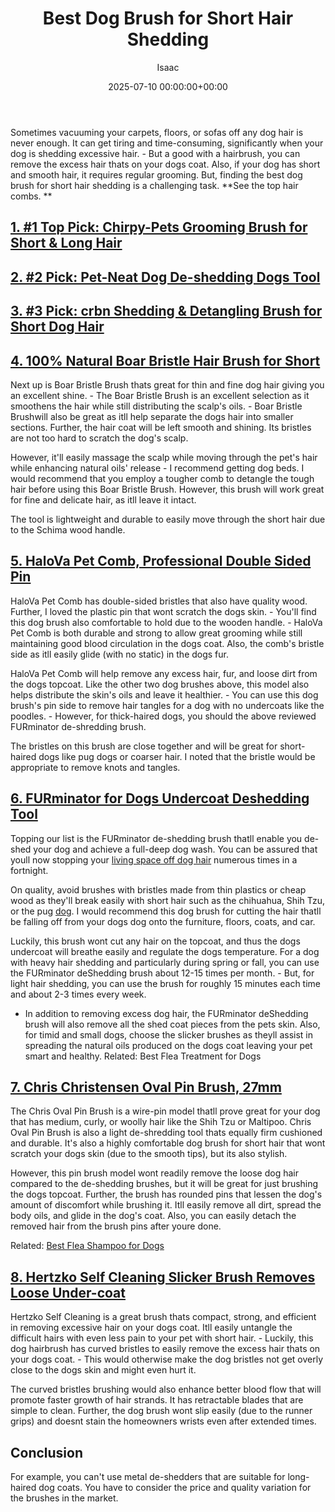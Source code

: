 ﻿---
title: Best Dog Brush for Short Hair Shedding
description: Sometimes vacuuming your carpets, floors, or sofas off any dog hair is never enough. It can get tiring and time-consuming, significantly when your dog is...
slug: /best-dog-brush-for-short-hair-shedding/
date: 2025-07-10 00:00:00+00:00
lastmod: 2025-07-10 00:00:00+03:00
author: Isaac
categories:
- Fleas
- Product Reviews
tags:
- fleas
- best
- dog
layout: post
---

Sometimes vacuuming your carpets, floors, or sofas off any dog hair is never enough. It can get tiring and time-consuming, significantly when your dog is shedding excessive hair. - But a good with a hairbrush, you can remove the excess hair thats on your dogs coat. Also, if your dog has short and smooth hair, it requires regular grooming. But, finding the best dog brush for short hair shedding is a challenging task. **See the top hair combs. **

##  [1. #1 Top Pick: Chirpy-Pets Grooming Brush for Short & Long Hair](https://www.amazon.com/dp/B0178VW3PS/?tag=p-policy-20)

##  [2. #2 Pick: Pet-Neat Dog De-shedding Dogs Tool](https://www.amazon.com/dp/B01M5DS0Z7/?tag=p-policy-20)

##  [3. #3 Pick: crbn Shedding & Detangling Brush for Short Dog Hair](https://www.amazon.com/dp/B08C1LFPY4/?tag=p-policy-20)

##  [4. 100% Natural Boar Bristle Hair Brush for Short](https://www.amazon.com/dp/B00WNGH08O/?tag=p-policy-20)

Next up is Boar Bristle Brush thats great for thin and fine dog hair giving you an excellent shine. - The Boar Bristle Brush is an excellent selection as it smoothens the hair while still distributing the scalp's oils. - Boar Bristle Brushwill also be great as itll help separate the dogs hair into smaller sections. Further, the hair coat will be left smooth and shining. Its bristles are not too hard to scratch the dog's scalp.

However, it'll easily massage the scalp while moving through the pet's hair while enhancing natural oils' release - I recommend getting dog beds. I would recommend that you employ a tougher comb to detangle the tough hair before using this Boar Bristle Brush. However, this brush will work great for fine and delicate hair, as itll leave it intact.

The tool is lightweight and durable to easily move through the short hair due to the Schima wood handle.

##  [5. HaloVa Pet Comb, Professional Double Sided Pin](https://www.amazon.com/dp/B074M6BVJQ/?tag=p-policy-20)

HaloVa Pet Comb has double-sided bristles that also have quality wood. Further, I loved the plastic pin that wont scratch the dogs skin. - You'll find this dog brush also comfortable to hold due to the wooden handle. - HaloVa Pet Comb is both durable and strong to allow great grooming while still maintaining good blood circulation in the dogs coat. Also, the comb's bristle side as itll easily glide (with no static) in the dogs fur.

HaloVa Pet Comb will help remove any excess hair, fur, and loose dirt from the dogs topcoat. Like the other two dog brushes above, this model also helps distribute the skin's oils and leave it healthier. - You can use this dog brush's pin side to remove hair tangles for a dog with no undercoats like the poodles. - However, for thick-haired dogs, you should the above reviewed FURminator de-shredding brush.

The bristles on this brush are close together and will be great for short-haired dogs like pug dogs or coarser hair. I noted that the bristle would be appropriate to remove knots and tangles.

##  [6. FURminator for Dogs Undercoat Deshedding Tool](https://www.amazon.com/dp/B0040QW33W/?tag=p-policy-20)

Topping our list is the FURminator de-shedding brush thatll enable you de-shed your dog and achieve a full-deep dog wash. You can be assured that youll now stopping your [living space off dog hair](https://pestpolicy.com/can-[fleas](https://pestpolicy.com/best-cordless-vacuum-for-pet-hair/)-live-in-human-hair/) numerous times in a fortnight.

On quality, avoid brushes with bristles made from thin plastics or cheap wood as they'll break easily with short hair such as the chihuahua, Shih Tzu, or the pug [dog](https://pestpolicy.com/best-dog-backpack-carrier-for-hiking/). I would recommend this dog brush for cutting the hair thatll be falling off from your dogs dog onto the furniture, floors, coats, and car.

Luckily, this brush wont cut any hair on the topcoat, and thus the dogs undercoat will breathe easily and regulate the dogs temperature. For a dog with heavy hair shedding and particularly during spring or fall, you can use the FURminator deShedding brush about 12-15 times per month. - But, for light hair shedding, you can use the brush for roughly 15 minutes each time and about 2-3 times every week.

- In addition to removing excess dog hair, the FURminator deShedding brush will also remove all the shed coat pieces from the pets skin. Also, for timid and small dogs, choose the slicker brushes as theyll assist in spreading the natural oils produced on the dogs coat leaving your pet smart and healthy. Related: Best Flea Treatment for Dogs

##  [7. Chris Christensen Oval Pin Brush, 27mm](https://www.amazon.com/dp/B000ES6DJ0/?tag=p-policy-20)

The Chris Oval Pin Brush is a wire-pin model thatll prove great for your dog that has medium, curly, or woolly hair like the Shih Tzu or Maltipoo. Chris Oval Pin Brush is also a light de-shredding tool thats equally firm cushioned and durable. It's also a highly comfortable dog brush for short hair that wont scratch your dogs skin (due to the smooth tips), but its also stylish.

However, this pin brush model wont readily remove the loose dog hair compared to the de-shedding brushes, but it will be great for just brushing the dogs topcoat. Further, the brush has rounded pins that lessen the dog's amount of discomfort while brushing it. Itll easily remove all dirt, spread the body oils, and glide in the dog's coat. Also, you can easily detach the removed hair from the brush pins after youre done.

Related: [Best Flea Shampoo for Dogs](https://pestpolicy.com/best-flea-shampoo-for-dogs/)

##  [8. Hertzko Self Cleaning Slicker Brush  Removes Loose Under-coat](https://www.amazon.com/dp/B00ZGPI3OY/?tag=p-policy-20)

Hertzko Self Cleaning is a great brush thats compact, strong, and efficient in removing excessive hair on your dogs coat. Itll easily untangle the difficult hairs with even less pain to your pet with short hair. - Luckily, this dog hairbrush has curved bristles to easily remove the excess hair thats on your dogs coat. - This would otherwise make the dog bristles not get overly close to the dogs skin and might even hurt it.

The curved bristles brushing would also enhance better blood flow that will promote faster growth of hair strands. It has retractable blades that are simple to clean. Further, the dog brush wont slip easily (due to the runner grips) and doesnt stain the homeowners wrists even after extended times.

##  Conclusion

For example, you can't use metal de-shedders that are suitable for long-haired dog coats. You have to consider the price and quality variation for the brushes in the market.

